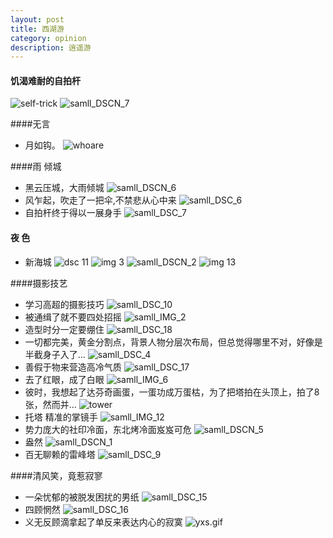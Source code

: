 ```yaml
---
layout: post
title: 西湖游
category: opinion
description: 逍遥游
---
```



#### 饥渴难耐的自拍杆
![self-trick](/images/xihu/self-trick.gif)
![samll_DSCN_7](/images/xihu/samll_DSCN_7.JPG)

####无言
* 月如钩。
![whoare](/images/xihu/whoare.gif)

####雨 倾城
* 黑云压城，大雨倾城
![samll_DSCN_6](/images/xihu/samll_DSCN_6.JPG)
* 风乍起，吹走了一把伞,不禁悲从心中来
![samll_DSC_6](/images/xihu/samll_DSC_6.JPG)
* 自拍杆终于得以一展身手
![samll_DSC_7](/images/xihu/samll_DSC_7.JPG)

#### 夜 色
* 新海城
![dsc 11](/images/xihu/samll_DSC_11.JPG)
![img 3](/images/xihu/samll_IMG_3.jpg)
![samll_DSCN_2](/images/xihu/samll_DSCN_2.JPG)
![img 13](/images/xihu/samll_IMG_13.jpg)


####摄影技艺
* 学习高超的摄影技巧
![samll_DSC_10](/images/xihu/samll_DSC_10.JPG)
* 被通缉了就不要四处招摇
![samll_IMG_2](/images/xihu/samll_IMG_2.jpg)
* 造型时分一定要绷住
![samll_DSC_18](/images/xihu/samll_DSC_18.JPG)
* 一切都完美，黄金分割点，背景人物分层次布局，但总觉得哪里不对，好像是半截身子入了...
![samll_DSC_4](/images/xihu/samll_DSC_4.JPG)
* 善假于物来营造高冷气质
![samll_DSC_17](/images/xihu/samll_DSC_17.JPG)
* 去了红眼，成了白眼
![samll_IMG_6](/images/xihu/samll_IMG_6.jpg)
* 彼时，我想起了达芬奇画蛋，一蛋功成万蛋枯，为了把塔拍在头顶上，拍了8张，然而并...
![tower](/images/xihu/tower.gif)
* 托塔 精准的掌镜手
![samll_IMG_12](/images/xihu/samll_IMG_12.jpg)
* 势力庞大的社印冷面，东北烤冷面岌岌可危
![samll_DSCN_5](/images/xihu/samll_DSCN_5.JPG)
* 盎然
![samll_DSCN_1](/images/xihu/samll_DSCN_1.JPG)
* 百无聊赖的雷峰塔
![samll_DSC_9](/images/xihu/samll_DSC_9.JPG)

####清风笑，竟惹寂寥
* 一朵忧郁的被脱发困扰的男纸
![samll_DSC_15](/images/xihu/samll_DSC_15.JPG)
* 四顾惘然
![samll_DSC_16](/images/xihu/samll_DSC_16.JPG)
* 义无反顾滴拿起了单反来表达内心的寂寞
![yxs.gif](/images/xihu/yxs.gif)
